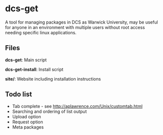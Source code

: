 # dcs-get

A tool for managing packages in DCS as Warwick University, may be useful for anyone in an environment with multiple users 
without root access needing specific linux applications.

## Files

**dcs-get**: Main script

**dcs-get-install**: Install script

**site/**: Website including installation instructions

## Todo list

* Tab complete - see http://aplawrence.com/Unix/customtab.html
* Searching and ordering of list output
* Upload option
* Request option
* Meta packages
